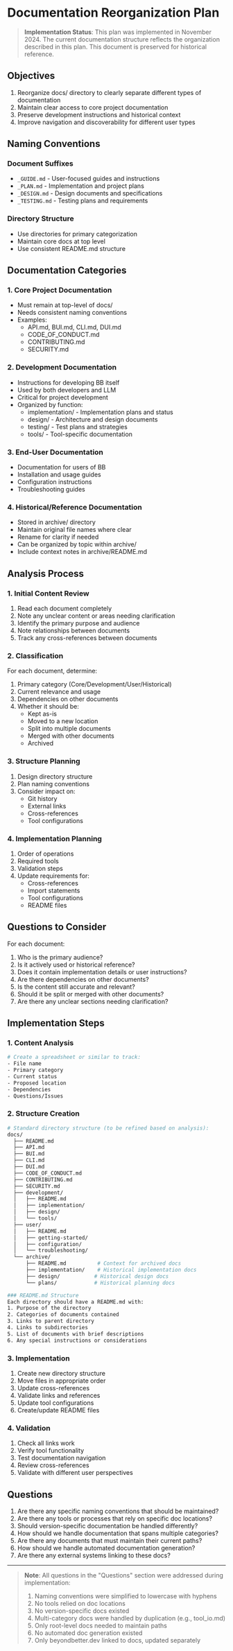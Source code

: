 # Documentation Reorganization Plan

> **Implementation Status**: This plan was implemented in November 2024. The current documentation structure reflects the organization described in this plan. This document is preserved for historical reference.

## Objectives
1. Reorganize docs/ directory to clearly separate different types of documentation
2. Maintain clear access to core project documentation
3. Preserve development instructions and historical context
4. Improve navigation and discoverability for different user types

## Naming Conventions

### Document Suffixes
- `_GUIDE.md` - User-focused guides and instructions
- `_PLAN.md` - Implementation and project plans
- `_DESIGN.md` - Design documents and specifications
- `_TESTING.md` - Testing plans and requirements

### Directory Structure
- Use directories for primary categorization
- Maintain core docs at top level
- Use consistent README.md structure

## Documentation Categories

### 1. Core Project Documentation
- Must remain at top-level of docs/
- Needs consistent naming conventions
- Examples:
  * API.md, BUI.md, CLI.md, DUI.md
  * CODE_OF_CONDUCT.md
  * CONTRIBUTING.md
  * SECURITY.md

### 2. Development Documentation
- Instructions for developing BB itself
- Used by both developers and LLM
- Critical for project development
- Organized by function:
  * implementation/ - Implementation plans and status
  * design/ - Architecture and design documents
  * testing/ - Test plans and strategies
  * tools/ - Tool-specific documentation

### 3. End-User Documentation
- Documentation for users of BB
- Installation and usage guides
- Configuration instructions
- Troubleshooting guides

### 4. Historical/Reference Documentation
- Stored in archive/ directory
- Maintain original file names where clear
- Rename for clarity if needed
- Can be organized by topic within archive/
- Include context notes in archive/README.md

## Analysis Process

### 1. Initial Content Review
1. Read each document completely
2. Note any unclear content or areas needing clarification
3. Identify the primary purpose and audience
4. Note relationships between documents
5. Track any cross-references between documents

### 2. Classification
For each document, determine:
1. Primary category (Core/Development/User/Historical)
2. Current relevance and usage
3. Dependencies on other documents
4. Whether it should be:
   - Kept as-is
   - Moved to a new location
   - Split into multiple documents
   - Merged with other documents
   - Archived

### 3. Structure Planning
1. Design directory structure
2. Plan naming conventions
3. Consider impact on:
   - Git history
   - External links
   - Cross-references
   - Tool configurations

### 4. Implementation Planning
1. Order of operations
2. Required tools
3. Validation steps
4. Update requirements for:
   - Cross-references
   - Import statements
   - Tool configurations
   - README files

## Questions to Consider

For each document:
1. Who is the primary audience?
2. Is it actively used or historical reference?
3. Does it contain implementation details or user instructions?
4. Are there dependencies on other documents?
5. Is the content still accurate and relevant?
6. Should it be split or merged with other documents?
7. Are there any unclear sections needing clarification?

## Implementation Steps

### 1. Content Analysis
```bash
# Create a spreadsheet or similar to track:
- File name
- Primary category
- Current status
- Proposed location
- Dependencies
- Questions/Issues
```

### 2. Structure Creation
```bash
# Standard directory structure (to be refined based on analysis):
docs/
  ├── README.md
  ├── API.md
  ├── BUI.md
  ├── CLI.md
  ├── DUI.md
  ├── CODE_OF_CONDUCT.md
  ├── CONTRIBUTING.md
  ├── SECURITY.md
  ├── development/
  │   ├── README.md
  │   ├── implementation/
  │   ├── design/
  │   └── tools/
  ├── user/
  │   ├── README.md
  │   ├── getting-started/
  │   ├── configuration/
  │   └── troubleshooting/
  └── archive/
      ├── README.md          # Context for archived docs
      ├── implementation/    # Historical implementation docs
      ├── design/           # Historical design docs
      └── plans/            # Historical planning docs

### README.md Structure
Each directory should have a README.md with:
1. Purpose of the directory
2. Categories of documents contained
3. Links to parent directory
4. Links to subdirectories
5. List of documents with brief descriptions
6. Any special instructions or considerations
```

### 3. Implementation
1. Create new directory structure
2. Move files in appropriate order
3. Update cross-references
4. Validate links and references
5. Update tool configurations
6. Create/update README files

### 4. Validation
1. Check all links work
2. Verify tool functionality
3. Test documentation navigation
4. Review cross-references
5. Validate with different user perspectives

## Questions

1. Are there any specific naming conventions that should be maintained?
2. Are there any tools or processes that rely on specific doc locations?
3. Should version-specific documentation be handled differently?
4. How should we handle documentation that spans multiple categories?
5. Are there any documents that must maintain their current paths?
6. How should we handle automated documentation generation?
7. Are there any external systems linking to these docs?

---

> **Note**: All questions in the "Questions" section were addressed during implementation:
> 1. Naming conventions were simplified to lowercase with hyphens
> 2. No tools relied on doc locations
> 3. No version-specific docs existed
> 4. Multi-category docs were handled by duplication (e.g., tool_io.md)
> 5. Only root-level docs needed to maintain paths
> 6. No automated doc generation existed
> 7. Only beyondbetter.dev linked to docs, updated separately